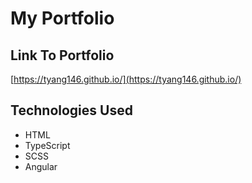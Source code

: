 # My Portfolio

## Link To Portfolio

[https://tyang146.github.io/](https://tyang146.github.io/)

## Technologies Used
- HTML
- TypeScript
- SCSS
- Angular